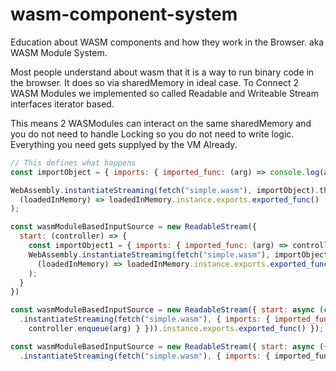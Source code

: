 # wasm-component-system
Education about WASM components and how they work in the Browser. aka WASM Module System. 

Most people understand about wasm that it is a way to run binary code in the browser. It does so via sharedMemory in ideal case.
To Connect 2 WASM Modules we implemented so called Readable and Writeable Stream interfaces iterator based.

This means 2 WASModules can interact on the same sharedMemory and you do not need to handle Locking so you do not need to write logic.
Everything you need gets supplyed by the VM Already. 


```js
// This defines what happens 
const importObject = { imports: { imported_func: (arg) => console.log(arg) } };

WebAssembly.instantiateStreaming(fetch("simple.wasm"), importObject).then(
  (loadedInMemory) => loadedInMemory.instance.exports.exported_func()
);
```


```js
const wasmModuleBasedInputSource = new ReadableStream({
  start: (controller) => {
    const importObject1 = { imports: { imported_func: (arg) => controller.enqueue(arg) } };
    WebAssembly.instantiateStreaming(fetch("simple.wasm"), importObject1).then(
      (loadedInMemory) => loadedInMemory.instance.exports.exported_func()
    );
  }
})
```


```js
const wasmModuleBasedInputSource = new ReadableStream({ start: async (controller) => (await WebAssembly
  .instantiateStreaming(fetch("simple.wasm"), { imports: { imported_func: (arg) => 
    controller.enqueue(arg) } })).instance.exports.exported_func() });
```



```js
const wasmModuleBasedInputSource = new ReadableStream({ start: async ({ enqueue: imported_func }) => (await WebAssembly
  .instantiateStreaming(fetch("simple.wasm"), { imports: { imported_func } })).instance.exports.exported_func() });
```
